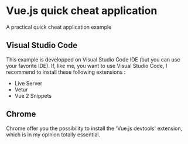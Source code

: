 # Vue.js quick cheat application
A practical quick cheat application example

## Visual Studio Code
This example is developped on Visual Studio Code IDE (but you can use your favorite IDE). If, like me, you want to use Visual Studio Code, I recommend to install these following extensions :
* Live Server
* Vetur
* Vue 2 Snippets

## Chrome
Chrome offer you the possibility to install the 'Vue.js devtools' extension, which is in my opinion totally essential.